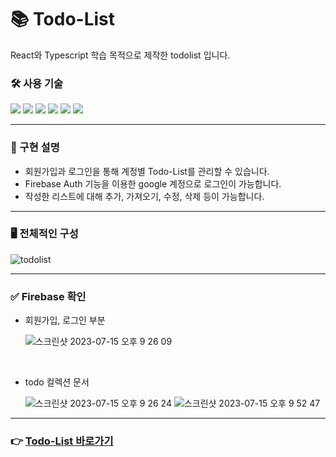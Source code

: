 # 📚 Todo-List

React와 Typescript 학습 목적으로 제작한 todolist 입니다.

### 🛠️ 사용 기술

<p>
<img src="https://img.shields.io/badge/React-61DAFB?style=flat-square&logo=React&logoColor=black">
<img src="https://img.shields.io/badge/Typescript-3178C6?style=flat-square&logo=Typescript&logoColor=white">
<img src="https://img.shields.io/badge/tailwindcss-white?style=flat-square&logo=tailwindcss&logoColor=61DAFB">
<img src="https://img.shields.io/badge/React Router-black?style=flat-square&logo=ReactRouter&logoColor=CA4245">
<img src="https://img.shields.io/badge/Firebase-orange?style=flat-square&logo=firebase&logoColor=#FFCA28">
<img src="https://img.shields.io/badge/netlify-white?style=flat-square&logo=netlify&logoColor=00C7B7">
</p>

---

### 🔎 구현 설명

- 회원가입과 로그인을 통해 계정별 Todo-List를 관리할 수 있습니다.
- Firebase Auth 기능을 이용한 google 계정으로 로그인이 가능합니다.
- 작성한 리스트에 대해 추가, 가져오기, 수정, 삭제 등이 가능합니다.

---

### 🖥️ 전체적인 구성

![todolist](https://github.com/oweaj/Todo-List/assets/101049520/18aafba2-3d02-4103-bce7-851d8cf64b05)

---

### ✅ Firebase 확인

- 회원가입, 로그인 부분
  
  ![스크린샷 2023-07-15 오후 9 26 09](https://github.com/oweaj/Todo-List/assets/101049520/bd141ef0-c977-4289-b946-be5874e988a6)

  <br/>

- todo 컬렉션 문서

  ![스크린샷 2023-07-15 오후 9 26 24](https://github.com/oweaj/Todo-List/assets/101049520/ae10df83-5f87-40b0-8dbc-2a352f2f3f02)
  ![스크린샷 2023-07-15 오후 9 52 47](https://github.com/oweaj/Todo-List/assets/101049520/d9bf2611-1ba4-4cd8-9d8e-d49c9eb80478)

---

### 👉 [Todo-List 바로가기 ](https://oweaj-todolist.netlify.app/)
